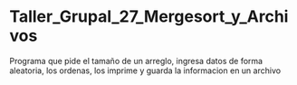# Taller_Grupal_27_Mergesort_y_Archivos
Programa que pide el tamaño de un arreglo, ingresa datos de forma aleatoria, los ordenas, los imprime y guarda la informacion en un archivo
